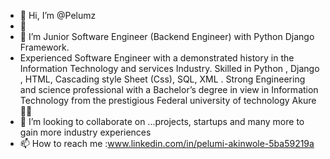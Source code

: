 - 👋 Hi, I’m @Pelumz
- 👀 
- 🌱 I’m Junior Software Engineer (Backend Engineer) with Python Django Framework.
- Experienced Software Engineer with a demonstrated history in the Information Technology and services Industry. Skilled in Python , Django , HTML, Cascading style Sheet (Css), SQL, XML . Strong Engineering and science professional with a Bachelor’s degree in view in Information Technology from the prestigious Federal university of technology Akure 👨‍💻 
- 💞️ I’m looking to collaborate on ...projects, startups and many more to gain more industry experiences
- 📫 How to reach me :www.linkedin.com/in/pelumi-akinwole-5ba59219a

<!---
Pelumz/Pelumz is a ✨ special ✨ repository because its `README.md` (this file) appears on your GitHub profile.
You can click the Preview link to take a look at your changes.
--->
